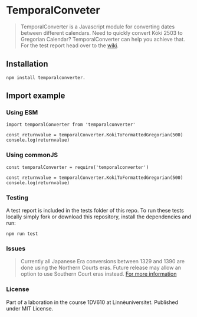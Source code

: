 # TemporalConveter

>TemporalConverter is a Javascript module for converting dates between different calendars. Need to quickly convert Kōki 2503 to Gregorian Calendar? TemporalConverter can help you achieve that.
> For the test report head over to the [wiki](https://github.com/IchanP/TemporalConverter/wiki).

## Installation

``` JS
npm install temporalconverter.
```

## Import example

### Using ESM

``` JS
import temporalConverter from 'temporalconverter'

const returnvalue = temporalConverter.KokiToFormattedGregorian(500)
console.log(returnvalue)
```

### Using commonJS

``` JS
const temporalConverter = require('temporalconverter')

const returnvalue = temporalConverter.KokiToFormattedGregorian(500)
console.log(returnvalue)
```

### Testing

A test report is included in the tests folder of this repo. To run these tests locally simply fork or download this repository, install the dependencies and run:

``` commandline
npm run test
```

### Issues

> Currently all Japanese Era conversions between 1329 and 1390 are done using the Northern Courts eras. Future release may allow an option to use Southern Court eras instead.
> [For more information](https://en.wikipedia.org/wiki/Nanboku-ch%C5%8D_period)

### License

Part of a laboration in the course 1DV610 at Linnèuniversitet. Published under MIT License.
